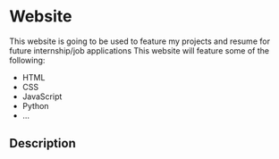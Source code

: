 # Website

This website is going to be used to feature my projects and resume for future internship/job applications
This website will feature some of the following:
- HTML
- CSS
- JavaScript
- Python
- ...

## Description